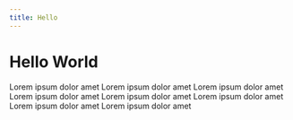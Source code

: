 ```yaml
---
title: Hello
---
```


# Hello World

Lorem ipsum dolor amet 
Lorem ipsum dolor amet
Lorem ipsum dolor amet
Lorem ipsum dolor amet
Lorem ipsum dolor amet
Lorem ipsum dolor amet
Lorem ipsum dolor amet
Lorem ipsum dolor amet
